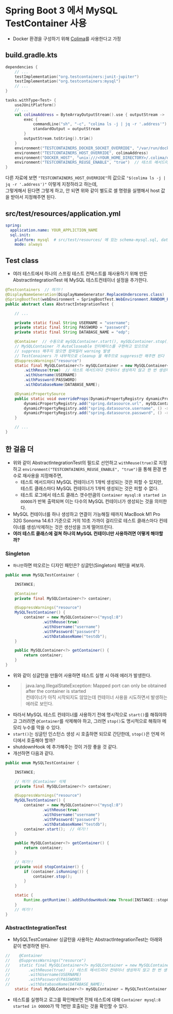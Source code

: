 # Spring Boot 3 에서 MySQL TestContainer 사용

- Docker 환경을 구성하기 위해 [Colima](https://github.com/abiosoft/colima)를 사용한다고 가정

## build.gradle.kts

```kotlin
dependencies {
    // ...
    testImplementation("org.testcontainers:junit-jupiter")
    testImplementation("org.testcontainers:mysql")
    // ...
}

tasks.withType<Test> {
    useJUnitPlatform()
    // ...
    val colimaAddress = ByteArrayOutputStream().use { outputStream ->
        exec {
            commandLine("sh", "-c", "colima ls -j | jq -r '.address'")
            standardOutput = outputStream
        }
        outputStream.toString().trim()
    }
    environment("TESTCONTAINERS_DOCKER_SOCKET_OVERRIDE", "/var/run/docker.sock")
    environment("TESTCONTAINERS_HOST_OVERRIDE", colimaAddress)
    environment("DOCKER_HOST", "unix:///<YOUR_HOME_DIRECTORY>/.colima/default/docker.sock")
    environment("TESTCONTAINERS_REUSE_ENABLE", "true")  // 테스트 메서드마다 컨테이너 생성하지 않고 한 번 생성해서 재사용
}
```

다른 자료에 보면 `"TESTCONTAINERS_HOST_OVERRIDE"`의 값으로 `"$(colima ls -j | jq -r '.address')"` 이렇게 지정하라고 하는데,  
그렇게해서 된다면 그렇게 하고, 안 되면 위와 같이 별도로 셸 명령을 실행해서 host 값을 받아서 지정해주면 된다.

## src/test/resources/application.yml

```yml
spring:
  application.name: YOUR_APPLICTION_NAME
  sql.init:
    platform: mysql  # src/test/resources/ 에 있는 schema-mysql.sql, data-mysql.sql 파일을 자동으로 읽어서 실행 
    mode: always
```

## Test class

- 여러 테스트에서 하나의 스프링 테스트 컨텍스트를 재사용하기 위해 만든 AbstractIntegrationTest 에 MySQL 테스트컨테이너 설정을 추가한다.

```java
@Testcontainers  // 여기!!
@DisplayNameGeneration(DisplayNameGenerator.ReplaceUnderscores.class)
@SpringBootTest(webEnvironment = SpringBootTest.WebEnvironment.RANDOM_PORT)
public abstract class AbstractIntegrationTest {

    // ...

    private static final String USERNAME = "username";
    private static final String PASSWORD = "password";
    private static final String DATABASE_NAME = "edp";

    @Container  // 수동으로 mySQLContainer.start(), mySQLContainer.stop() 할 필요 없게 해주는 애너테이션
    // MySQLContainer 가 AutoCloseable 인터페이스를 구현하고 있으므로
    // suppress 해주지 않으면 컴파일러 warning 발생
    // TestConainers 가 내부적으로 cleanup 을 해주므로 suppress만 해주면 된다
    @SuppressWarnings("resource")
    static final MySQLContainer<?> mySQLContainer = new MySQLContainer<>("mysql:8")
        .withReuse(true)  // 테스트 메서드마다 컨테이너 생성하지 않고 한 번 생성해서 재사용
        .withUsername(USERNAME)
        .withPassword(PASSWORD)
        .withDatabaseName(DATABASE_NAME);

    @DynamicPropertySource
    public static void overrideProps(DynamicPropertyRegistry dynamicPropertyRegistry) {
        dynamicPropertyRegistry.add("spring.datasource.url", mySQLContainer::getJdbcUrl);
        dynamicPropertyRegistry.add("spring.datasource.username", () -> USERNAME);
        dynamicPropertyRegistry.add("spring.datasource.password", () -> PASSWORD);
    }

    // ...
}
```

## 한 걸음 더

- 위와 같이 AbstractIntegrationTest의 필드로 선언하고 `withReuse(true)`로 지정하고 `environment("TESTCONTAINERS_REUSE_ENABLE", "true")`을 통해 환경 변수로 재사용을 지정해주면,
  - 테스트 메서드마다 MySQL 컨테이너가 1개씩 생성되는 것은 피할 수 있지만, 테스트 클래스마다 MySQL 컨테이너가 1개씩 생성되는 것은 피할 수 없다.
  - 테스트 로그에서 테스트 클래스 갯수만큼의 `Container mysql:8 started in OOOOO`가 반복 출력되며 이는 다수의 MySQL 컨테이너가 생성되는 것을 의미한다.
- MySQL 컨테이너를 하나 생성하고 연결이 가능해질 때까지 MacBook M1 Pro 32G Sonoma 14.6.1 기준으로 거의 10초 가까이 걸리므로 테스트 클래스마다 컨테이너를 생성/삭제하는 것은 생산성을 크게 떨어뜨린다.
- **여러 테스트 클래스에 걸쳐 하나의 MySQL 컨테이너만 사용하려면 어떻게 해야할까?**

### Singleton

- `하나만`하면 떠오르는 디자인 패턴은? 싱글턴(Singleton) 패턴을 써보자.

```java
public enum MySQLTestContainer {

    INSTANCE;

    @Container
    private final MySQLContainer<?> container;

    @SuppressWarnings("resource")
    MySQLTestContainer() {
        container = new MySQLContainer<>("mysql:8")
                .withReuse(true)
                .withUsername("username")
                .withPassword("password")
                .withDatabaseName("testdb");
    }

    public MySQLContainer<?> getContainer() {
        return container;
    }
}
```
- 위와 같이 싱글턴을 만들어 사용하면 테스트 실행 시 아래 에러가 발생한다.
- >java.lang.IllegalStateException: Mapped port can only be obtained after the container is started  
  >컨테이너가 아직 시작되지도 않았는데 컨테이너 사용을 시도하면서 발생하는 에러로 보인다.
- 따라서 MySQL 테스트 컨테이너를 사용하기 전에 명시적으로 `start()`를 해줘야하고 그러려면 `@Container`를 삭제해야 하고, 그러면 `stop()`도 명시적으로 해줘야 메모리 누수를 막을 수 있다.
- `start()`는 싱글턴 인스턴스 생성 시 호출하면 되므로 간단한데, `stop()`은 언제 어디에서 호출해야 할까?
- shutdownHook 에 추가해주는 것이 가장 좋을 것 같다.
- 개선하면 다음과 같다.

```java
public enum MySQLTestContainer {

    INSTANCE;

    // 여기! @Container 삭제
    private final MySQLContainer<?> container;

    @SuppressWarnings("resource")
    MySQLTestContainer() {
        container = new MySQLContainer<>("mysql:8")
                .withReuse(true)
                .withUsername("username")
                .withPassword("password")
                .withDatabaseName("testdb");
        container.start();  // 여기!!
    }

    public MySQLContainer<?> getContainer() {
        return container;
    }

    // 여기!!
    private void stopContainer() {
        if (container.isRunning()) {
            container.stop();
        }
    }

    static {
        Runtime.getRuntime().addShutdownHook(new Thread(INSTANCE::stopContainer));
    }
    // 여기!!
}


```

### AbstractIntegrationTest

- MySQLTestContainer 싱글턴을 사용하는 AbstractIntegrationTest는 아래와 같이 변경하면 된다.

```java
//    @Container
//    @SuppressWarnings("resource")
//    static final MySQLContainer<?> mySQLContainer = new MySQLContainer<>("mysql:8")
//        .withReuse(true)  // 테스트 메서드마다 컨테이너 생성하지 않고 한 번 생성해서 재사용
//        .withUsername(USERNAME)
//        .withPassword(PASSWORD)
//        .withDatabaseName(DATABASE_NAME);
    static final MySQLContainer<?> mySQLContainer = MySQLTestContainer.INSTANCE.getContainer();
```
- 테스트를 실행하고 로그를 확인해보면 전체 테스트에 대해 `Container mysql:8 started in OOOOO`가 딱 1번만 호출되는 것을 확인할 수 있다.
